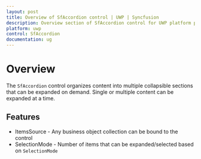 ```yaml
---
layout: post
title: Overview of SfAccordion control | UWP | Syncfusion
description: Overview section of SfAccordion control for UWP platform provides details about its essential features
platform: uwp
control: SfAccordion
documentation: ug
---
```


# Overview

The `SfAccordion` control organizes content into multiple collapsible sections that can be expanded on demand. Single or multiple content can be expanded at a time.

## Features

* ItemsSource - Any business object collection can be bound to the control
* SelectionMode - Number of items that can be expanded/selected based on `SelectionMode`
